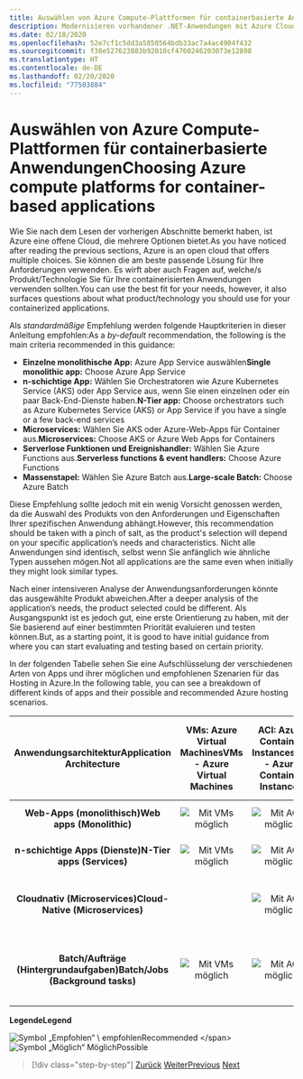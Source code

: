 ```yaml
---
title: Auswählen von Azure Compute-Plattformen für containerbasierte Anwendungen
description: Modernisieren vorhandener .NET-Anwendungen mit Azure Cloud und Windows-Containern | Auswählen von Azure Compute-Plattformen für containerbasierte Anwendungen
ms.date: 02/18/2020
ms.openlocfilehash: 52e7cf1c5dd3a5850564bdb33ac7a4ac4904f432
ms.sourcegitcommit: f38e527623883b92010cf4760246203073e12898
ms.translationtype: HT
ms.contentlocale: de-DE
ms.lasthandoff: 02/20/2020
ms.locfileid: "77503884"
---
```

# <a name="choosing-azure-compute-platforms-for-container-based-applications"></a><span data-ttu-id="89e3b-103">Auswählen von Azure Compute-Plattformen für containerbasierte Anwendungen</span><span class="sxs-lookup"><span data-stu-id="89e3b-103">Choosing Azure compute platforms for container-based applications</span></span>

<span data-ttu-id="89e3b-104">Wie Sie nach dem Lesen der vorherigen Abschnitte bemerkt haben, ist Azure eine offene Cloud, die mehrere Optionen bietet.</span><span class="sxs-lookup"><span data-stu-id="89e3b-104">As you have noticed after reading the previous sections, Azure is an open cloud that offers multiple choices.</span></span> <span data-ttu-id="89e3b-105">Sie können die am beste passende Lösung für Ihre Anforderungen verwenden. Es wirft aber auch Fragen auf, welche/s Produkt/Technologie Sie für Ihre containerisierten Anwendungen verwenden sollten.</span><span class="sxs-lookup"><span data-stu-id="89e3b-105">You can use the best fit for your needs, however, it also surfaces questions about what product/technology you should use for your containerized applications.</span></span>

<span data-ttu-id="89e3b-106">Als *standardmäßige* Empfehlung werden folgende Hauptkriterien in dieser Anleitung empfohlen:</span><span class="sxs-lookup"><span data-stu-id="89e3b-106">As a *by-default* recommendation, the following is the main criteria recommended in this guidance:</span></span>

- <span data-ttu-id="89e3b-107">**Einzelne monolithische App:** Azure App Service auswählen</span><span class="sxs-lookup"><span data-stu-id="89e3b-107">**Single monolithic app:** Choose Azure App Service</span></span>
- <span data-ttu-id="89e3b-108">**n-schichtige App:** Wählen Sie Orchestratoren wie Azure Kubernetes Service (AKS) oder App Service aus, wenn Sie einen einzelnen oder ein paar Back-End-Dienste haben.</span><span class="sxs-lookup"><span data-stu-id="89e3b-108">**N-Tier app:** Choose orchestrators such as Azure Kubernetes Service (AKS) or App Service if you have a single or a few back-end services</span></span>
- <span data-ttu-id="89e3b-109">**Microservices:** Wählen Sie AKS oder Azure-Web-Apps für Container aus.</span><span class="sxs-lookup"><span data-stu-id="89e3b-109">**Microservices:** Choose AKS or Azure Web Apps for Containers</span></span>
- <span data-ttu-id="89e3b-110">**Serverlose Funktionen und Ereignishandler:** Wählen Sie Azure Functions aus.</span><span class="sxs-lookup"><span data-stu-id="89e3b-110">**Serverless functions & event handlers:** Choose Azure Functions</span></span>
- <span data-ttu-id="89e3b-111">**Massenstapel:** Wählen Sie Azure Batch aus.</span><span class="sxs-lookup"><span data-stu-id="89e3b-111">**Large-scale Batch:** Choose Azure Batch</span></span>

<span data-ttu-id="89e3b-112">Diese Empfehlung sollte jedoch mit ein wenig Vorsicht genossen werden, da die Auswahl des Produkts von den Anforderungen und Eigenschaften Ihrer spezifischen Anwendung abhängt.</span><span class="sxs-lookup"><span data-stu-id="89e3b-112">However, this recommendation should be taken with a pinch of salt, as the product's selection will depend on your specific application’s needs and characteristics.</span></span> <span data-ttu-id="89e3b-113">Nicht alle Anwendungen sind identisch, selbst wenn Sie anfänglich wie ähnliche Typen aussehen mögen.</span><span class="sxs-lookup"><span data-stu-id="89e3b-113">Not all applications are the same even when initially they might look similar types.</span></span>

<span data-ttu-id="89e3b-114">Nach einer intensiveren Analyse der Anwendungsanforderungen könnte das ausgewählte Produkt abweichen.</span><span class="sxs-lookup"><span data-stu-id="89e3b-114">After a deeper analysis of the application’s needs, the product selected could be different.</span></span> <span data-ttu-id="89e3b-115">Als Ausgangspunkt ist es jedoch gut, eine erste Orientierung zu haben, mit der Sie basierend auf einer bestimmten Priorität evaluieren und testen können.</span><span class="sxs-lookup"><span data-stu-id="89e3b-115">But, as a starting point, it is good to have initial guidance from where you can start evaluating and testing based on certain priority.</span></span>

<span data-ttu-id="89e3b-116">In der folgenden Tabelle sehen Sie eine Aufschlüsselung der verschiedenen Arten von Apps und ihrer möglichen und empfohlenen Szenarien für das Hosting in Azure.</span><span class="sxs-lookup"><span data-stu-id="89e3b-116">In the following table, you can see a breakdown of different kinds of apps and their possible and recommended Azure hosting scenarios.</span></span>

| <span data-ttu-id="89e3b-117">Anwendungsarchitektur</span><span class="sxs-lookup"><span data-stu-id="89e3b-117">Application Architecture</span></span> | <span data-ttu-id="89e3b-118">VMs: Azure Virtual Machines</span><span class="sxs-lookup"><span data-stu-id="89e3b-118">VMs - Azure Virtual Machines</span></span> | <span data-ttu-id="89e3b-119">ACI: Azure Container Instances</span><span class="sxs-lookup"><span data-stu-id="89e3b-119">ACI - Azure Container Instances</span></span> | <span data-ttu-id="89e3b-120">Azure App Service (mit/ohne Container)</span><span class="sxs-lookup"><span data-stu-id="89e3b-120">Azure App Service (w-w/o containers)</span></span> | <span data-ttu-id="89e3b-121">AKS: Azure Kubernetes Services</span><span class="sxs-lookup"><span data-stu-id="89e3b-121">AKS - Azure Kubernetes Services</span></span> | <span data-ttu-id="89e3b-122">Überprüfung auf</span><span class="sxs-lookup"><span data-stu-id="89e3b-122">Azure Functions</span></span> | <span data-ttu-id="89e3b-123">Azure Batch</span><span class="sxs-lookup"><span data-stu-id="89e3b-123">Azure Batch</span></span> |
|:------------------------:|:--:|:--:|:--:|:--:|:--:|:--:|
| <span data-ttu-id="89e3b-124">**Web-Apps (monolithisch)**</span><span class="sxs-lookup"><span data-stu-id="89e3b-124">**Web apps (Monolithic)**</span></span>         | ![Mit VMs möglich](media/choosing-azure-compute-options-for-container-based-applications/possible.png) | ![Mit ACI möglich](media/choosing-azure-compute-options-for-container-based-applications/possible.png) | ![Mit App Service empfohlen](media/choosing-azure-compute-options-for-container-based-applications/recommended.png) | ![Mit AKS möglich](media/choosing-azure-compute-options-for-container-based-applications/possible.png) | | |
| <span data-ttu-id="89e3b-129">**n-schichtige Apps (Dienste)**</span><span class="sxs-lookup"><span data-stu-id="89e3b-129">**N-Tier apps (Services)**</span></span>        | ![Mit VMs möglich](media/choosing-azure-compute-options-for-container-based-applications/possible.png) | ![Mit ACI möglich](media/choosing-azure-compute-options-for-container-based-applications/possible.png) | ![Mit App Service empfohlen](media/choosing-azure-compute-options-for-container-based-applications/recommended.png) | ![Mit AKS möglich](media/choosing-azure-compute-options-for-container-based-applications/possible.png) | ![Mit Azure Fuctions möglich](media/choosing-azure-compute-options-for-container-based-applications/possible.png) | |
| <span data-ttu-id="89e3b-135">**Cloudnativ (Microservices)**</span><span class="sxs-lookup"><span data-stu-id="89e3b-135">**Cloud-Native (Microservices)**</span></span>  | | ![Mit ACI möglich](media/choosing-azure-compute-options-for-container-based-applications/possible.png) | | ![Mit AKS empfohlen](media/choosing-azure-compute-options-for-container-based-applications/recommended.png) <br/> <span data-ttu-id="89e3b-138">(Linux-Container)</span><span class="sxs-lookup"><span data-stu-id="89e3b-138">(Linux&nbsp;containers)</span></span>| ![Mit Azure Functions empfohlen](media/choosing-azure-compute-options-for-container-based-applications/recommended.png) <br/> <span data-ttu-id="89e3b-140">(Ereignisgesteuert)</span><span class="sxs-lookup"><span data-stu-id="89e3b-140">(Event&#x2011;driven)</span></span> | |
| <span data-ttu-id="89e3b-141">**Batch/Aufträge (Hintergrundaufgaben)**</span><span class="sxs-lookup"><span data-stu-id="89e3b-141">**Batch/Jobs (Background tasks)**</span></span> | ![Mit VMs möglich](media/choosing-azure-compute-options-for-container-based-applications/possible.png) | ![Mit ACI möglich](media/choosing-azure-compute-options-for-container-based-applications/possible.png) | ![Mit App Service möglich](media/choosing-azure-compute-options-for-container-based-applications/possible.png) | ![Mit AKS möglich](media/choosing-azure-compute-options-for-container-based-applications/possible.png) | ![Mit Azure Functions empfohlen](media/choosing-azure-compute-options-for-container-based-applications/recommended.png) <br/> <span data-ttu-id="89e3b-147">(Hintergrundaufgaben)</span><span class="sxs-lookup"><span data-stu-id="89e3b-147">(Background&nbsp;tasks)</span></span> | ![Mit Azure Batch empfohlen](media/choosing-azure-compute-options-for-container-based-applications/recommended.png) <br/> <span data-ttu-id="89e3b-149">(Umfangreiche Skalierung)</span><span class="sxs-lookup"><span data-stu-id="89e3b-149">(Large&#x2011;scale)</span></span> |

<span data-ttu-id="89e3b-150">**Legende**</span><span class="sxs-lookup"><span data-stu-id="89e3b-150">**Legend**</span></span>

![Symbol „Empfohlen“](media/choosing-azure-compute-options-for-container-based-applications/recommended.png) <span data-ttu-id="89e3b-152">\ empfohlen</span><span class="sxs-lookup"><span data-stu-id="89e3b-152">Recommended \</span></span>
![Symbol „Möglich“](media/choosing-azure-compute-options-for-container-based-applications/possible.png) <span data-ttu-id="89e3b-154">Möglich</span><span class="sxs-lookup"><span data-stu-id="89e3b-154">Possible</span></span>

> [!div class="step-by-step"]
> <span data-ttu-id="89e3b-155">[Zurück](when-to-deploy-windows-containers-to-azure-container-service-kubernetes.md)
> [Weiter](build-resilient-services-ready-for-the-cloud-embrace-transient-failures-in-the-cloud.md)</span><span class="sxs-lookup"><span data-stu-id="89e3b-155">[Previous](when-to-deploy-windows-containers-to-azure-container-service-kubernetes.md)
[Next](build-resilient-services-ready-for-the-cloud-embrace-transient-failures-in-the-cloud.md)</span></span>
